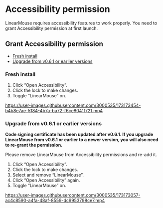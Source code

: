 # Accessibility permission

LinearMouse requires accessibility features to work properly.
You need to grant Accessibility permission at first launch.

## Grant Accessibility permission

- [Fresh install](#fresh-install)
- [Upgrade from v0.6.1 or earlier versions](#upgrade-from-v061-or-earlier-versions)

### Fresh install

1. Click “Open Accessibility”.
2. Click the lock to make changes.
3. Toggle “LinearMouse” on.

https://user-images.githubusercontent.com/3000535/173173454-b4b8e7ae-5184-4b7a-ba72-f6ce8041f721.mp4

### Upgrade from v0.6.1 or earlier versions

**Code signing certificate has been updated after v0.6.1. If you upgrade LinearMouse from v0.6.1
or earlier to a newer version, you will also need to re-grant the permission.**

Please remove LinearMouse from Accessibility permissions and
re-add it.

1. Click “Open Accessibility”.
2. Click the lock to make changes.
3. Select and remove “LinearMouse”.
4. Click “Open Accessibility” again.
5. Toggle “LinearMouse” on.

https://user-images.githubusercontent.com/3000535/173173057-ac4c8590-a4fa-48af-8559-dc9953798ce7.mp4
